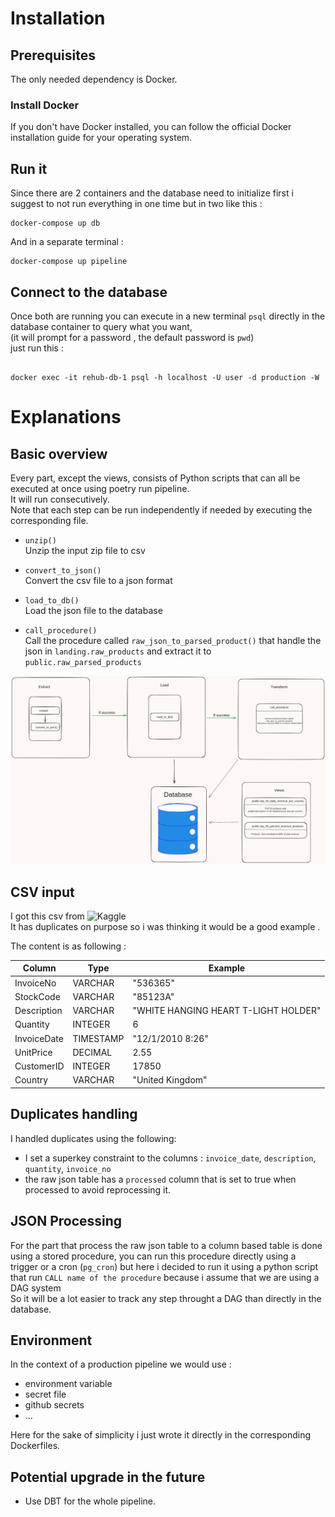 # Installation

## Prerequisites

The only needed dependency is Docker.

### Install Docker

If you don't have Docker installed, you can follow the official Docker installation guide for your operating system.

## Run it

Since there are 2 containers and the database need to initialize first i suggest to not run everything in one time but in two like this :

```
docker-compose up db
```

And in a separate terminal :

```
docker-compose up pipeline
```

## Connect to the database

Once both are running you can execute in a new terminal `psql` directly in the database container to query what you want,  
(it will prompt for a password , the default password is `pwd`)  
just run this :

```

docker exec -it rehub-db-1 psql -h localhost -U user -d production -W

```

# Explanations

## Basic overview

Every part, except the views, consists of Python scripts that can all be executed at once using poetry run pipeline.  
It will run consecutively.  
Note that each step can be run independently if needed by executing the corresponding file.

- `unzip()`  
  Unzip the input zip file to csv

- `convert_to_json()`  
  Convert the csv file to a json format

- `load_to_db()`  
  Load the json file to the database

- `call_procedure()`  
  Call the procedure called `raw_json_to_parsed_product()` that handle the json in `landing.raw_products` and extract it to `public.raw_parsed_products`

![pipeline](./pipeline.png)

## CSV input

I got this csv from ![Kaggle](https://www.kaggle.com/code/sinaasappel/ecommerce-data-exploration-and-visualization/input)  
It has duplicates on purpose so i was thinking it would be a good example .

The content is as following :

| Column      | Type      | Example                              |
| ----------- | --------- | ------------------------------------ |
| InvoiceNo   | VARCHAR   | "536365"                             |
| StockCode   | VARCHAR   | "85123A"                             |
| Description | VARCHAR   | "WHITE HANGING HEART T-LIGHT HOLDER" |
| Quantity    | INTEGER   | 6                                    |
| InvoiceDate | TIMESTAMP | "12/1/2010 8:26"                     |
| UnitPrice   | DECIMAL   | 2.55                                 |
| CustomerID  | INTEGER   | 17850                                |
| Country     | VARCHAR   | "United Kingdom"                     |

## Duplicates handling

I handled duplicates using the following:

- I set a superkey constraint to the columns : `invoice_date`, `description`, `quantity`, `invoice_no`
- the raw json table has a `processed` column that is set to true when processed to avoid reprocessing it.

## JSON Processing

For the part that process the raw json table to a column based table is done using a stored procedure, you can run this procedure directly using a trigger or a cron (`pg_cron`)
but here i decided to run it using a python script that run `CALL name of the procedure` because i assume that we are using a DAG system  
So it will be a lot easier to track any step throught a DAG than directly in the database.

## Environment

In the context of a production pipeline we would use :

- environment variable
- secret file
- github secrets
- ...

Here for the sake of simplicity i just wrote it directly in the corresponding Dockerfiles.

## Potential upgrade in the future

- Use DBT for the whole pipeline.
